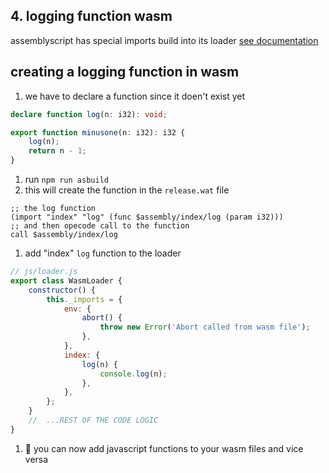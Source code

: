 ## 4. logging function wasm

assemblyscript has special imports build into its loader [see documentation](https://www.assemblyscript.org/concepts.html#special-imports)

## creating a logging function in wasm

1. we have to declare a function since it doen't exist yet

```ts
declare function log(n: i32): void;

export function minusone(n: i32): i32 {
	log(n);
	return n - 1;
}
```

1. run `npm run asbuild`
2. this will create the function in the `release.wat` file

```wasm
;; the log function
(import "index" "log" (func $assembly/index/log (param i32)))
;; and then opecode call to the function
call $assembly/index/log
```

1. add "index" `log` function to the loader

```js
// js/loader.js
export class WasmLoader {
	constructor() {
		this._imports = {
			env: {
				abort() {
					throw new Error('Abort called from wasm file');
				},
			},
			index: {
				log(n) {
					console.log(n);
				},
			},
		};
	}
	//  ...REST OF THE CODE LOGIC
}
```

1. 🎉 you can now add javascript functions to your wasm files and vice versa
